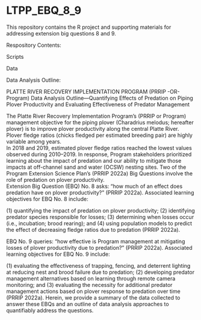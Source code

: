 # LTPP_EBQ_8_9
This repository contains the R project and supporting materials for addressing 
extension big questions 8 and 9.

Respository Contents:

Scripts

Data




Data Analysis Outline:

PLATTE RIVER RECOVERY IMPLEMENTATION PROGRAM (PRRIP -OR- Program)
Data Analysis Outline—Quantifying Effects of Predation on Piping Plover Productivity 
and Evaluating Effectiveness of Predator Management

The Platte River Recovery Implementation Program’s (PRRIP or Program) management 
objective for the piping plover (Charadrius melodus; hereafter plover) is to improve 
plover productivity along the central Platte River.  Plover fledge ratios 
(chicks fledged per estimated breeding pair) are highly variable among years.  
In 2018 and 2019, estimated plover fledge ratios reached the lowest values observed 
during 2010–2019.  In response, Program stakeholders prioritized learning about the 
impact of predation and our ability to mitigate those impacts at off-channel sand 
and water (OCSW) nesting sites. Two of the Program Extension Science Plan’s 
(PRRIP 2022a) Big Questions involve the role of predation on plover productivity.  
Extension Big Question (EBQ) No. 8 asks: “how much of an effect does predation 
have on plover productivity?” (PRRIP 2022a).  Associated learning objectives 
for EBQ No. 8 include: 

(1) quantifying the impact of predation on plover productivity; 
(2) identifying predator species responsible for losses; 
(3) determining when losses occur (i.e., incubation; brood rearing); 
and (4) using population models to predict the effect of decreasing fledge 
ratios due to predation (PRRIP 2022a).  

EBQ No. 9 queries: “how effective is Program management at mitigating losses of 
plover productivity due to predation?” (PRRIP 2022a).  Associated learning 
objectives for EBQ No. 9 include: 

(1) evaluating the effectiveness of trapping, fencing, and deterrent lighting 
at reducing nest and brood failure due to predation; (2) developing predator 
management alternatives based on learning through remote camera monitoring; 
and (3) evaluating the necessity for additional predator management actions 
based on plover response to predation over time (PRRIP 2022a).  Herein, we 
provide a summary of the data collected to answer these EBQs and an outline of 
data analysis approaches to quantifiably address the questions.

